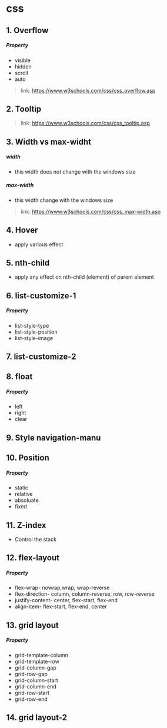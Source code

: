 # css
## 1. Overflow
##### Property
* visible
* hidden
* scroll
* auto
> link: https://www.w3schools.com/css/css_overflow.asp
 ## 2. Tooltip
> link: https://www.w3schools.com/css/css_tooltip.asp
## 3. Width vs max-widht
##### width
* this width does not change with the windows size
##### max-width
* this width change with the windows size
> link: https://www.w3schools.com/css/css_max-width.asp
## 4. Hover
* apply various effect
## 5. nth-child
* apply any effect on nth-child (element) of parent element
## 6. list-customize-1
##### Property
* list-style-type
* list-style-position
* list-style-image
## 7. list-customize-2
## 8. float
##### Property
* left
* right
* clear
## 9. Style navigation-manu
## 10. Position
##### Property
* static
* relative
* absoluate
* fixed
## 11. Z-index
* Control the stack
## 12. flex-layout
##### Property
* flex-wrap- nowrap,wrap, wrap-reverse
* flex-direction- column, column-reverse, row, row-reverse
* justify-content- center, flex-start, flex-end
* align-item- flex-start, flex-end, center
## 13. grid layout
##### Property
* grid-template-column
* grid-template-row
* grid-column-gap
* grid-row-gap
* grid-column-start
* grid-column-end
* grid-row-start
* grid-row-end
## 14. grid layout-2


 

